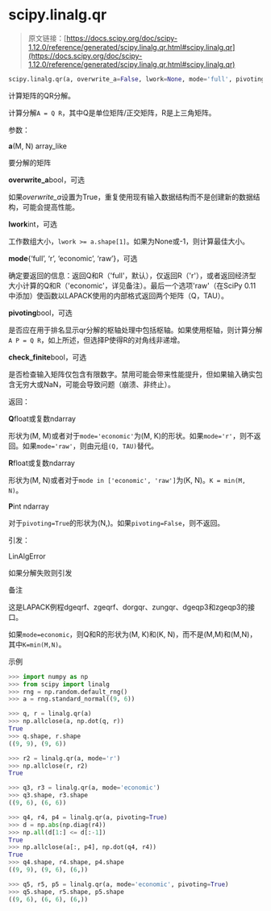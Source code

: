 # scipy.linalg.qr

> 原文链接：[https://docs.scipy.org/doc/scipy-1.12.0/reference/generated/scipy.linalg.qr.html#scipy.linalg.qr](https://docs.scipy.org/doc/scipy-1.12.0/reference/generated/scipy.linalg.qr.html#scipy.linalg.qr)

```py
scipy.linalg.qr(a, overwrite_a=False, lwork=None, mode='full', pivoting=False, check_finite=True)
```

计算矩阵的QR分解。

计算分解`A = Q R`，其中Q是单位矩阵/正交矩阵，R是上三角矩阵。

参数：

**a**(M, N) array_like

要分解的矩阵

**overwrite_a**bool，可选

如果*overwrite_a*设置为True，重复使用现有输入数据结构而不是创建新的数据结构，可能会提高性能。

**lwork**int，可选

工作数组大小，`lwork >= a.shape[1]`。如果为None或-1，则计算最佳大小。

**mode**{‘full’, ‘r’, ‘economic’, ‘raw’}，可选

确定要返回的信息：返回Q和R（'full'，默认），仅返回R（'r'），或者返回经济型大小计算的Q和R（'economic'，详见备注）。最后一个选项'raw'（在SciPy 0.11中添加）使函数以LAPACK使用的内部格式返回两个矩阵（Q，TAU）。

**pivoting**bool，可选

是否应在用于排名显示qr分解的枢轴处理中包括枢轴。如果使用枢轴，则计算分解`A P = Q R`，如上所述，但选择P使得R的对角线非递增。

**check_finite**bool，可选

是否检查输入矩阵仅包含有限数字。禁用可能会带来性能提升，但如果输入确实包含无穷大或NaN，可能会导致问题（崩溃、非终止）。

返回：

**Q**float或复数ndarray

形状为(M, M)或者对于`mode='economic'`为(M, K)的形状。如果`mode='r'`，则不返回。如果`mode='raw'`，则由元组`(Q, TAU)`替代。

**R**float或复数ndarray

形状为(M, N)或者对于`mode in ['economic', 'raw']`为(K, N)。`K = min(M, N)`。

**P**int ndarray

对于`pivoting=True`的形状为(N,)。如果`pivoting=False`，则不返回。

引发：

LinAlgError

如果分解失败则引发

备注

这是LAPACK例程dgeqrf、zgeqrf、dorgqr、zungqr、dgeqp3和zgeqp3的接口。

如果`mode=economic`，则Q和R的形状为(M, K)和(K, N)，而不是(M,M)和(M,N)，其中`K=min(M,N)`。

示例

```py
>>> import numpy as np
>>> from scipy import linalg
>>> rng = np.random.default_rng()
>>> a = rng.standard_normal((9, 6)) 
```

```py
>>> q, r = linalg.qr(a)
>>> np.allclose(a, np.dot(q, r))
True
>>> q.shape, r.shape
((9, 9), (9, 6)) 
```

```py
>>> r2 = linalg.qr(a, mode='r')
>>> np.allclose(r, r2)
True 
```

```py
>>> q3, r3 = linalg.qr(a, mode='economic')
>>> q3.shape, r3.shape
((9, 6), (6, 6)) 
```

```py
>>> q4, r4, p4 = linalg.qr(a, pivoting=True)
>>> d = np.abs(np.diag(r4))
>>> np.all(d[1:] <= d[:-1])
True
>>> np.allclose(a[:, p4], np.dot(q4, r4))
True
>>> q4.shape, r4.shape, p4.shape
((9, 9), (9, 6), (6,)) 
```

```py
>>> q5, r5, p5 = linalg.qr(a, mode='economic', pivoting=True)
>>> q5.shape, r5.shape, p5.shape
((9, 6), (6, 6), (6,)) 
```
